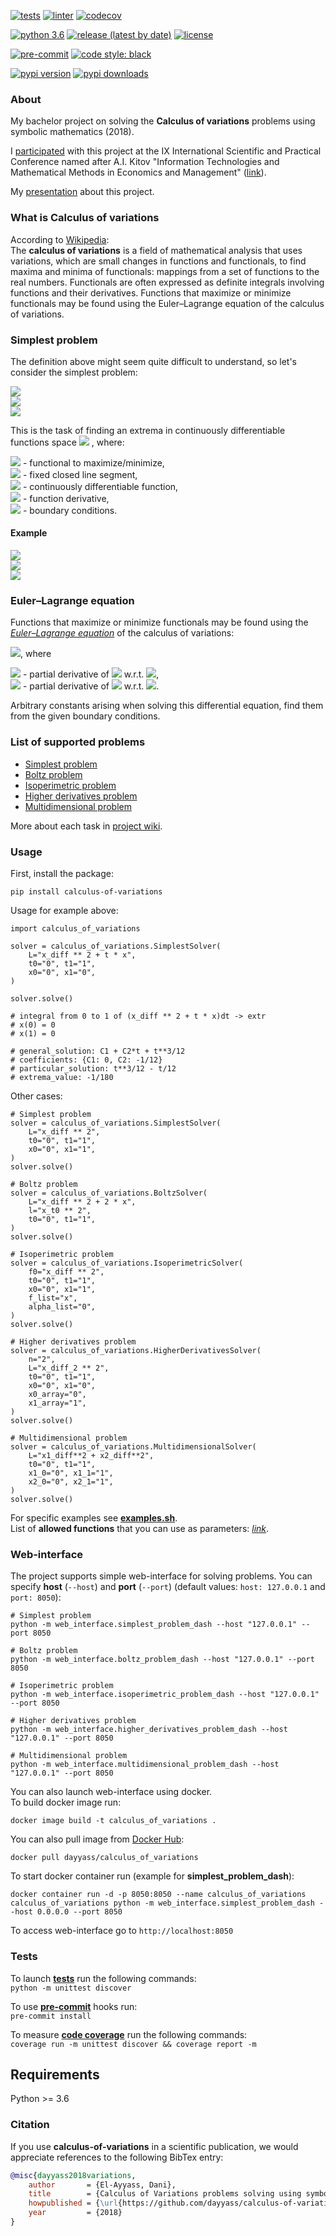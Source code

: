[![tests](https://github.com/dayyass/calculus-of-variations/actions/workflows/tests.yml/badge.svg)](https://github.com/dayyass/calculus-of-variations/actions/workflows/tests.yml)
[![linter](https://github.com/dayyass/calculus-of-variations/actions/workflows/linter.yml/badge.svg)](https://github.com/dayyass/calculus-of-variations/actions/workflows/linter.yml)
[![codecov](https://codecov.io/gh/dayyass/calculus-of-variations/branch/master/graph/badge.svg?token=H8OFWPPUOY)](https://codecov.io/gh/dayyass/calculus-of-variations)

[![python 3.6](https://img.shields.io/badge/python-3.6-blue.svg)](https://github.com/dayyass/calculus-of-variations#requirements)
[![release (latest by date)](https://img.shields.io/github/v/release/dayyass/calculus-of-variations)](https://github.com/dayyass/calculus-of-variations/releases/latest)
[![license](https://img.shields.io/github/license/dayyass/calculus-of-variations?color=blue)](https://github.com/dayyass/calculus-of-variations/blob/main/LICENSE)

[![pre-commit](https://img.shields.io/badge/pre--commit-enabled-black)](https://github.com/dayyass/calculus-of-variations/blob/main/.pre-commit-config.yaml)
[![code style: black](https://img.shields.io/badge/code%20style-black-000000.svg)](https://github.com/psf/black)

[![pypi version](https://img.shields.io/pypi/v/calculus-of-variations)](https://pypi.org/project/calculus-of-variations)
[![pypi downloads](https://img.shields.io/pypi/dm/calculus-of-variations)](https://pypi.org/project/calculus-of-variations)


### About
My bachelor project on solving the **Calculus of variations** problems using symbolic mathematics (2018).

I [participated](https://it-mm.rea.ru/uploads/arhiv/2019/sertificat/299.pdf) with this project at the IX International Scientific and Practical Conference named after A.I. Kitov "Information Technologies and Mathematical Methods in Economics and Management" ([link](https://it-mm.rea.ru/eng)).<br>

My [presentation](presentation.pdf) about this project.

### What is Calculus of variations
According to [Wikipedia](https://en.wikipedia.org/wiki/Calculus_of_variations):<br>
The **calculus of variations** is a field of mathematical analysis that uses variations, which are small changes in functions and functionals, to find maxima and minima of functionals: mappings from a set of functions to the real numbers. Functionals are often expressed as definite integrals involving functions and their derivatives. Functions that maximize or minimize functionals may be found using the Euler–Lagrange equation of the calculus of variations.<br>

### Simplest problem
The definition above might seem quite difficult to understand, so let's consider the simplest problem:

<img src="https://render.githubusercontent.com/render/math?math=I(x) = \int_{t_0}^{t_1} L(t, x(t), \dot x(t)) dt \to extr"><br/>
<img src="https://render.githubusercontent.com/render/math?math=x(t_0) = x_0"><br/>
<img src="https://render.githubusercontent.com/render/math?math=x(t_1) = x_1"><br/>

This is the task of finding an extrema in continuously differentiable functions space
<img src="https://render.githubusercontent.com/render/math?math=C^1([t_0, t_1], \mathbb{R})">
, where:

<img src="https://render.githubusercontent.com/render/math?math=I(x): C^1([t_0, t_1], \mathbb{R}) \to \mathbb{R}"> - functional to maximize/minimize,<br/>
<img src="https://render.githubusercontent.com/render/math?math=[t_0, t_1]: t_0 < t_1"> - fixed closed line segment,<br/>
<img src="https://render.githubusercontent.com/render/math?math=x(t) \in C^1([t_0, t_1], \mathbb{R})"> - continuously differentiable function,<br/>
<img src="https://render.githubusercontent.com/render/math?math=\dot x(t) = \frac {dx}{dt})"> - function derivative,<br/>
<img src="https://render.githubusercontent.com/render/math?math=x_0, x_1 \in \mathbb{R}"> - boundary conditions.<br/>

#### Example
<img src="https://render.githubusercontent.com/render/math?math=I(x) = \int_{0}^{1} (\dot x^2 %2B tx) dt \to extr"><br/>
<img src="https://render.githubusercontent.com/render/math?math=x(0) = 0"><br/>
<img src="https://render.githubusercontent.com/render/math?math=x(1) = 0"><br/>

### Euler–Lagrange equation
Functions that maximize or minimize functionals may be found using the [*Euler–Lagrange equation*](https://en.wikipedia.org/wiki/Euler–Lagrange_equation) of the calculus of variations:

<img src="https://render.githubusercontent.com/render/math?math=L_x(t, x(t), \dot x(t)) - \frac {d}{dt}L_{\dot x}(t, x(t), \dot x(t)) = 0">, where

<img src="https://render.githubusercontent.com/render/math?math=L_x"> - partial derivative of <img src="https://render.githubusercontent.com/render/math?math=L"> w.r.t. <img src="https://render.githubusercontent.com/render/math?math=x">,<br/>
<img src="https://render.githubusercontent.com/render/math?math=L_{\dot x}"> - partial derivative of <img src="https://render.githubusercontent.com/render/math?math=L"> w.r.t. <img src="https://render.githubusercontent.com/render/math?math=\dot x">.<br/>

Arbitrary constants arising when solving this differential equation, find them from the given boundary conditions.

### List of supported problems
- [Simplest problem](https://github.com/dayyass/calculus-of-variations/wiki/Simplest-problem)
- [Boltz problem](https://github.com/dayyass/calculus-of-variations/wiki/Boltz-problem)
- [Isoperimetric problem](https://github.com/dayyass/calculus-of-variations/wiki/Isoperimetric-problem)
- [Higher derivatives problem](https://github.com/dayyass/calculus-of-variations/wiki/Higher-derivatives-problem)
- [Multidimensional problem](https://github.com/dayyass/calculus-of-variations/wiki/Multidimensional-problem)

More about each task in [project wiki](https://github.com/dayyass/calculus-of-variations/wiki).

### Usage
First, install the package:
```
pip install calculus-of-variations
```

Usage for example above:
```python3
import calculus_of_variations

solver = calculus_of_variations.SimplestSolver(
    L="x_diff ** 2 + t * x",
    t0="0", t1="1",
    x0="0", x1="0",
)

solver.solve()

# integral from 0 to 1 of (x_diff ** 2 + t * x)dt -> extr
# x(0) = 0
# x(1) = 0

# general_solution: C1 + C2*t + t**3/12
# coefficients: {C1: 0, C2: -1/12}
# particular_solution: t**3/12 - t/12
# extrema_value: -1/180
```

Other cases:
```python3
# Simplest problem
solver = calculus_of_variations.SimplestSolver(
    L="x_diff ** 2",
    t0="0", t1="1",
    x0="0", x1="1",
)
solver.solve()

# Boltz problem
solver = calculus_of_variations.BoltzSolver(
    L="x_diff ** 2 + 2 * x",
    l="x_t0 ** 2",
    t0="0", t1="1",
)
solver.solve()

# Isoperimetric problem
solver = calculus_of_variations.IsoperimetricSolver(
    f0="x_diff ** 2",
    t0="0", t1="1",
    x0="0", x1="1",
    f_list="x",
    alpha_list="0",
)
solver.solve()

# Higher derivatives problem
solver = calculus_of_variations.HigherDerivativesSolver(
    n="2",
    L="x_diff_2 ** 2",
    t0="0", t1="1",
    x0="0", x1="0",
    x0_array="0",
    x1_array="1",
)
solver.solve()

# Multidimensional problem
solver = calculus_of_variations.MultidimensionalSolver(
    L="x1_diff**2 + x2_diff**2",
    t0="0", t1="1",
    x1_0="0", x1_1="1",
    x2_0="0", x2_1="1",
)
solver.solve()
```

For specific examples see [**examples.sh**](https://github.com/dayyass/calculus-of-variations/blob/master/examples.sh).<br>
List of **allowed functions** that you can use as parameters: [*link*](https://github.com/dayyass/calculus-of-variations/wiki/Allowed-functions).

### Web-interface
The project supports simple web-interface for solving problems.
You can specify **host** (`--host`) and **port** (`--port`) (default values: `host: 127.0.0.1` and `port: 8050`):
```
# Simplest problem
python -m web_interface.simplest_problem_dash --host "127.0.0.1" --port 8050

# Boltz problem
python -m web_interface.boltz_problem_dash --host "127.0.0.1" --port 8050

# Isoperimetric problem
python -m web_interface.isoperimetric_problem_dash --host "127.0.0.1" --port 8050

# Higher derivatives problem
python -m web_interface.higher_derivatives_problem_dash --host "127.0.0.1" --port 8050

# Multidimensional problem
python -m web_interface.multidimensional_problem_dash --host "127.0.0.1" --port 8050
```

You can also launch web-interface using docker.<br>
To build docker image run:
```
docker image build -t calculus_of_variations .
```
You can also pull image from [Docker Hub](https://hub.docker.com/r/dayyass/calculus_of_variations):
```
docker pull dayyass/calculus_of_variations
```

To start docker container run (example for **simplest_problem_dash**):
```
docker container run -d -p 8050:8050 --name calculus_of_variations calculus_of_variations python -m web_interface.simplest_problem_dash --host 0.0.0.0 --port 8050
```
To access web-interface go to `http://localhost:8050`

### Tests
To launch [**tests**](https://github.com/dayyass/calculus-of-variations/tree/master/tests) run the following commands:<br>
`python -m unittest discover`

To use [**pre-commit**](https://pre-commit.com) hooks run:<br>
`pre-commit install`

To measure [**code coverage**](https://coverage.readthedocs.io) run the following commands:<br>
`coverage run -m unittest discover && coverage report -m`

## Requirements
Python >= 3.6

### Citation
If you use **calculus-of-variations** in a scientific publication, we would appreciate references to the following BibTex entry:
```bibtex
@misc{dayyass2018variations,
    author       = {El-Ayyass, Dani},
    title        = {Calculus of Variations problems solving using symbolic mathematics},
    howpublished = {\url{https://github.com/dayyass/calculus-of-variations}},
    year         = {2018}
}
```
